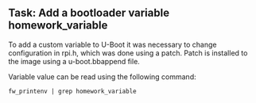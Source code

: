 ## Task: Add a bootloader variable homework_variable

To add a custom variable to U-Boot it was necessary to change configuration in rpi.h, which was done using a patch. 
Patch is installed to the image using a u-boot.bbappend file. 

Variable value can be read using the following command: 
```
fw_printenv | grep homework_variable
```
